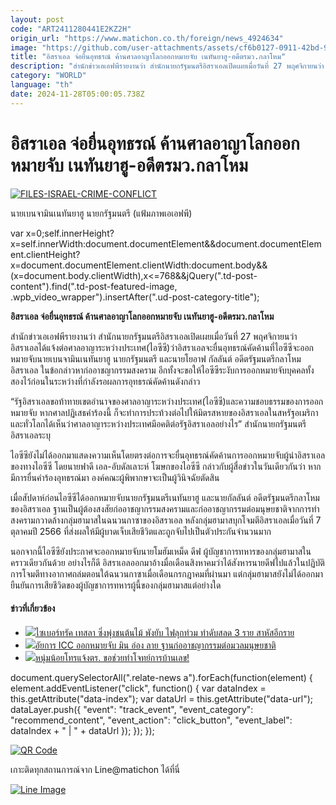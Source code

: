 ```yaml
---
layout: post
code: "ART2411280441E2KZ2H"
origin_url: "https://www.matichon.co.th/foreign/news_4924634"
image: "https://github.com/user-attachments/assets/cf6b0127-0911-42bd-9117-dca329a8d6f7"
title: "อิสราเอล จ่อยื่นอุทธรณ์ ค้านศาลอาญาโลกออกหมายจับ เนทันยาฮู-อดีตรมว.กลาโหม"
description: "สำนักข่าวเอเอฟพีรายงานว่า สำนักนายกรัฐมนตรีอิสราเอลเปิดเผยเมื่อวันที่ 27 พฤศจิกายนว่า อิสราเอลได้แจ้งต่อศาลอาญาระหว่างประเทศ(ไอซีซี)ว่าอิสราเอลจะยื่นอุทธรณ์คัดค้านที่ไอซีซีจะออกหมายจับนายเบนจามินเนทันยาฮู นายกรัฐมนตรี และนายโยอาฟ กัลลันต์ อดีตรัฐมนตรีกลาโหมอิสราเอล ในข้อกล่าวหาก่ออาชญากรรมสงคราม อีกทั้งจะขอให้ไอซีซีระงับการออกหมายจับบุคคลทั้งสองไว้ก่อนในระหว่างที่กำลังรอผลการอุทธรณ์คัดค้านดังกล่าว"
category: "WORLD"
language: "th"
date: 2024-11-28T05:00:05.738Z
---
```


# อิสราเอล จ่อยื่นอุทธรณ์ ค้านศาลอาญาโลกออกหมายจับ เนทันยาฮู-อดีตรมว.กลาโหม

[![](https://www.matichon.co.th/wp-content/uploads/2024/11/AFP__20241127__36NE2Z6__v1__HighRes__FilesIsraelCrimeConflict.jpg "FILES-ISRAEL-CRIME-CONFLICT")](https://www.matichon.co.th/wp-content/uploads/2024/11/AFP__20241127__36NE2Z6__v1__HighRes__FilesIsraelCrimeConflict.jpg)

นายเบนจามินเนทันยาฮู นายกรัฐมนตรี (แฟ้มภาพเอเอฟพี)

var x=0;self.innerHeight?x=self.innerWidth:document.documentElement&&document.documentElement.clientHeight?x=document.documentElement.clientWidth:document.body&&(x=document.body.clientWidth),x<=768&&jQuery(".td-post-content").find(".td-post-featured-image, .wpb\_video\_wrapper").insertAfter(".ud-post-category-title");

**อิสราเอล จ่อยื่นอุทธรณ์ ค้านศาลอาญาโลกออกหมายจับ เนทันยาฮู-อดีตรมว.กลาโหม**

สำนักข่าวเอเอฟพีรายงานว่า สำนักนายกรัฐมนตรีอิสราเอลเปิดเผยเมื่อวันที่ 27 พฤศจิกายนว่า อิสราเอลได้แจ้งต่อศาลอาญาระหว่างประเทศ(ไอซีซี)ว่าอิสราเอลจะยื่นอุทธรณ์คัดค้านที่ไอซีซีจะออกหมายจับนายเบนจามินเนทันยาฮู นายกรัฐมนตรี และนายโยอาฟ กัลลันต์ อดีตรัฐมนตรีกลาโหมอิสราเอล ในข้อกล่าวหาก่ออาชญากรรมสงคราม อีกทั้งจะขอให้ไอซีซีระงับการออกหมายจับบุคคลทั้งสองไว้ก่อนในระหว่างที่กำลังรอผลการอุทธรณ์คัดค้านดังกล่าว

“รัฐอิสราเอลขอท้าทายเขตอำนาจของศาลอาญาระหว่างประเทศ(ไอซีซี)และความชอบธรรมของการออกหมายจับ หากศาลปฏิเสธคำร้องนี้ ก็จะทำการประท้วงต่อไปให้มิตรสหายของอิสราเอลในสหรัฐอเมริกาและทั่วโลกได้เห็นว่าศาลอาญาระหว่างประเทศมีอคติต่อรัฐอิสราเอลอย่างไร” สำนักนายกรัฐมนตรีอิสราเอลระบุ

ไอซีซียังไม่ได้ออกมาแสดงความเห็นโดยตรงต่อการจะยื่นอุทธรณ์คัดค้านการออกหมายจับผู้นำอิสราเอลของทางไอซีซี โดยนายฟาดี เอล-อับดัลเลาะห์ โฆษกของไอซีซี กล่าวกับผู้สื่อข่าวในวันเดียวกันว่า หากมีการยื่นคำร้องอุทธรณ์มา องค์คณะผู้พิพากษาจะเป็นผู้วินิจฉัยตัดสิน

เมื่อสัปดาห์ก่อนไอซีซีได้ออกหมายจับนายกรัฐมนตรีเนทันยาฮู และนายกัลลันต์ อดีตรัฐมนตรีกลาโหมของอิสราเอล ฐานเป็นผู้ต้องสงสัยก่ออาชญากรรมสงครามและก่ออาชญากรรมต่อมนุษยชาติจากการทำสงครามกวาดล้างกลุ่มฮามาสในฉนวนกาซาของอิสราเอล หลังกลุ่มฮามาสบุกโจมตีอิสราเอลเมื่อวันที่ 7 ตุลาคมปี 2566 ที่ส่งผลให้มีผู้บาดเจ็บเสียชีวิตและถูกจับไปเป็นตัวประกันจำนวนมาก

นอกจากนี้ไอซีซียังประกาศจะออกหมายจับนายโมฮัมเหม็ด ดีฟ ผู้บัญชาการทหารของกลุ่มฮามาสในคราวเดียวกันด้วย อย่างไรก็ดี อิสราเอลออกมาอ้างมื่อเดือนสิงหาคมว่าได้สังหารนายดีฟไปแล้วในปฏิบัติการโจมตีทางอากาศถล่มตอนใต้ฉนวนกาซาเมื่อเดือนกรกฎาคมที่ผ่านมา แต่กลุ่มฮามาสยังไม่ได้ออกมายืนยันการเสียชีวิตของผู้บัญชาการทหารผู้นี้ของกลุ่มฮามาสแต่อย่างใด

#### ข่าวที่เกี่ยวข้อง

*   [![](https://www.matichon.co.th/wp-content/uploads/2024/11/ปกข่าว-7281-251.jpg)ไซเบอร์ทรัค เทสลา ซิ่งพุ่งชนต้นไม้ พังยับ ไฟลุกท่วม ทำดับสลด 3 ราย สาหัสอีกราย](https://www.matichon.co.th/foreign/news_4924479)
*   [![](https://www.matichon.co.th/wp-content/uploads/2024/11/728-361.jpg)อัยการ ICC ออกหมายจับ มิน อ่อง ลาย ฐานก่ออาชญากรรมต่อมวลมนุษยชาติ](https://www.matichon.co.th/foreign/news_4924497)
*   [![](https://www.matichon.co.th/wp-content/uploads/2024/11/เกร็ดต่างแดน-728-2.jpg)หนุ่มน้อยโทรแจ้งตร. ขอช่วยทำโจทย์การบ้านเลข!](https://www.matichon.co.th/foreign/news_4923833)

document.querySelectorAll(".relate-news a").forEach(function(element) { element.addEventListener("click", function() { var dataIndex = this.getAttribute("data-index"); var dataUrl = this.getAttribute("data-url"); dataLayer.push({ "event": "track\_event", "event\_category": "recommend\_content", "event\_action": "click\_button", "event\_label": dataIndex + " | " + dataUrl }); }); });

[![QR Code](https://www.matichon.co.th/wp-content/uploads/2023/07/wob1371z.jpg)](https://lin.ee/ht0nDxX)

เกาะติดทุกสถานการณ์จาก Line@matichon ได้ที่นี่

[![Line Image](https://www.matichon.co.th/wp-content/uploads/2023/07/th.png)](https://lin.ee/ht0nDxX)